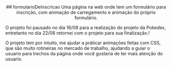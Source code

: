 <div align='center'>
## formularioDeInscricao
Uma página na web onde tem um formulário para inscrição, com animação de carregamento e animação do próprio formulário.
</div>

O projeto foi pausado no dia 16/08 para a realização do projeto da Pokedex, entretanto no dia 22/08 retornei com o projeto para sua finalização.!

O projeto tem por intuito, me ajudar a práticar animações feitas com CSS, que são muito rotineiras no mercado de trabalho, ajudando a guiar o usuario para trechos da página onde você gostaria de ter mais atenção do usuario.
